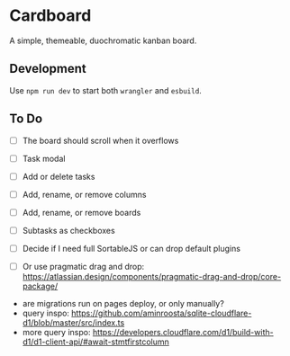 # Cardboard

A simple, themeable, duochromatic kanban board.

## Development

Use `npm run dev` to start both `wrangler` and `esbuild`.

## To Do

- [ ] The board should scroll when it overflows
- [ ] Task modal
- [ ] Add or delete tasks
- [ ] Add, rename, or remove columns
- [ ] Add, rename, or remove boards
- [ ] Subtasks as checkboxes
- [ ] Decide if I need full SortableJS or can drop default plugins
- [ ] Or use pragmatic drag and drop: https://atlassian.design/components/pragmatic-drag-and-drop/core-package/


- are migrations run on pages deploy, or only manually?
- query inspo: https://github.com/aminroosta/sqlite-cloudflare-d1/blob/master/src/index.ts
- more query inspo: https://developers.cloudflare.com/d1/build-with-d1/d1-client-api/#await-stmtfirstcolumn
